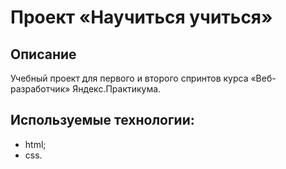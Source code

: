 # Проект «Научиться учиться»

## Описание
Учебный проект для первого и второго спринтов курса «Веб-разработчик» Яндекс.Практикума.

## Используемые технологии:
- html;
- css.